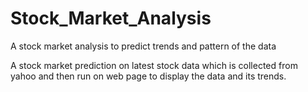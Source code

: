 # Stock_Market_Analysis
A stock market analysis to predict trends and pattern of the data

<p>
  A stock market prediction on latest stock data which is collected from yahoo and then run on web page to display the data and its trends.
</p>

